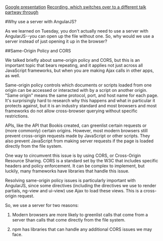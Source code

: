 [Google presentation](https://docs.google.com/presentation/d/1I7iuGnpcbNlOgynM5wMfTVkjivINRuEYpW09v_pAnl4/edit?usp=sharing)
[Recording, which switches over to a different talk partway through](https://www.youtube.com/watch?v=6SBRejAM9p8)

#Why use a server with AngularJS?

As we learned on Tuesday, you don't actually need to use a server with
AngularJS--you can open up the file without one. So, why would we use
a server instead of just opening it up in the browser?

##Same-Origin Policy and CORS

We talked briefly about same-origin policy and CORS, but this is an important
topic that bears repeating, and it applies not just across all JavaScript
frameworks, but when you are making Ajax calls in other apps, as well.

Same-origin policy controls which documents or scripts loaded from one
origin can be accessed or interacted with by a script on another origin.
"Same origin" means the same protocol, port, and host name for each page.
It's surprisingly hard to research why this happens and what in particular it
protects against, but it is an industry standard and most browsers and most
frameworks do not allow cross-browser querying without specific restrictions.

APIs, like the API that Bookis created, can greenlist certain requests
or (more commonly) certain origins. However, most modern browsers still 
prevent cross-origin requests made by JavaScript or other scripts. They also
prevent JavaScript from making server requests if the page is loaded directly
from the file system.

One way to circumvent this issue is by using CORS, or Cross-Origin Resource
Sharing. CORS is a standard set by the W3C that includes specific headers
and policy enforcement. It can be complex to implement, but luckily, many
frameworks have libraries that handle this issue.

Resolving same-origin policy issues is particularly important with AngularJS,
since some directives (including the directives we use to render partials,
ng-view and ui-view) use Ajax to load these views. This is a cross-origin request.

So, we use a server for two reasons:

1) Modern browsers are more likely to greenlist calls that come from a server
than calls that come directly from the file system.

2) npm has libraries that can handle any additional CORS issues we may face.